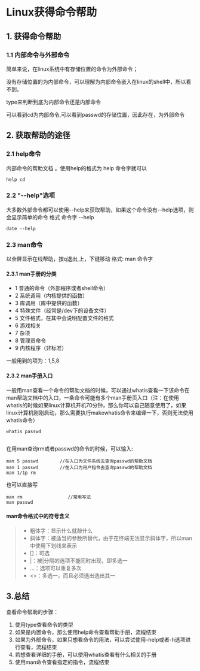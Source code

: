 # Linux获得命令帮助

## 1. 获得命令帮助

### 1.1 内部命令与外部命令
简单来说，在linux系统中有存储位置的命令为外部命令；

没有存储位置的为内部命令，可以理解为内部命令嵌入在linux的shell中，所以看不到。

type来判断到底为内部命令还是内部命令
![]()

可以看到cd为内部命令,可以看到passwd的存储位置，因此存在，为外部命令

## 2. 获取帮助的途径

### 2.1 help命令
内部命令的帮助文档 。使用help的格式为    help  命令字就可以 

```
help cd
```

### 2.2 "--help"选项

大多数外部命令都可以使用--help来获取帮助，如果这个命令没有--help选项，则会显示简单的命令 格式   命令字  --help

```
date --help
```

### 2.3 man命令

以全屏显示在线帮助，按q退出,上，下键移动   格式:    man 命令字

#### 2.3.1 man手册的分类
* 1  普通的命令（外部程序或者shell命令）
* 2 系统调用（内核提供的函数）
* 3 库调用（库中提供的函数）
* 4 特殊文件（经常是/dev下的设备文件）
* 5 文件格式，在其中会说明配置文件的格式
* 6 游戏相关
* 7 杂项
* 8 管理员命令
* 9 内核程序（非标准）

一般用到的项为：1,5,8

#### 2.3.2 man手册入口
一般用man查看一个命令的帮助文档的时候，可以通过whatis查看一下该命令在man帮助文档中的入口，一条命令可能有多个man手册页入口（注：在使用whatis的时候如果linux计算机开机70分钟，那么你可以自己随意使用了，如果linux计算机刚刚启动，那么需要执行makewhatis命令来编译一下，否则无法使用whatis命令）

```
whatis passwd
```
![]()

在用man查询rm或者passwd的命令的时候，可以输入:

```
man 5 passwd        //在入口为文件系统去查询passwd的帮助文档
man 1 passwd        //在入口为用户指令去查询passwd的帮助文档
man 1/1p rm 
``` 

也可以直接写 

```
man rm                 //常用写法
man passwd
```

#### man命令格式中的符号含义

> - 粗体字：显示什么就敲什么
> - 斜体字：被适当的参数所替代，由于在终端无法显示斜体字，所以man中使用下划线来表示
> - []：可选
> - |：被|分隔的选项不能同时出现，即多选一
> - ...：选项可以重复多次
> - <>：多选一，而且必须选出选出其一

## 3.总结
查看命令帮助的步骤：

1. 使用type查看命令的类型
2. 如果是内置命令，那么使用help命令查看帮助手册，流程结束
3. 如果为外部命令，如果只想看命令的用法，可以尝试使用–help或者-h选项进行查看，流程结束
4. 若想查看详细的手册，可以使用whatis查看有什么相关的手册
5. 使用man命令查看指定的指令，流程结束